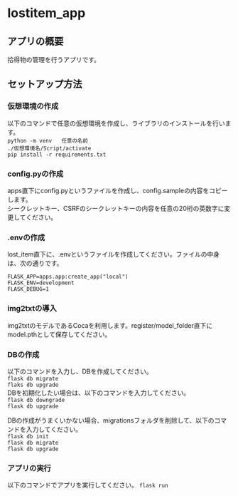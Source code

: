 # lostitem_app
## アプリの概要
拾得物の管理を行うアプリです。

## セットアップ方法
### 仮想環境の作成
以下のコマンドで任意の仮想環境を作成し、ライブラリのインストールを行います。  
`python -m venv   任意の名前`  
`./仮想環境名/Script/activate`  
`pip install -r requirements.txt`

### config.pyの作成
apps直下にconfig.pyというファイルを作成し、config.sampleの内容をコピーします。  
シークレットキー、CSRFのシークレットキーの内容を任意の20桁の英数字に変更してください。

### .envの作成
lost_item直下に、.envというファイルを作成してください。ファイルの中身は、次の通りです。  
```
FLASK_APP=apps.app:create_app("local")
FLASK_ENV=development
FLASK_DEBUG=1
```

### img2txtの導入
img2txtのモデルであるCocaを利用します。register/model_folder直下にmodel.pthとして保存してください。


### DBの作成
以下のコマンドを入力し、DBを作成してください。  
`flask db migrate`    
`flaks db upgrade`  
DBを初期化したい場合は、以下のコマンドを入力してください。  
`flask db downgrade`  
`flask db upgrade`  

DBの作成がうまくいかない場合、migrationsフォルダを削除して、以下のコマンドを入力してください。  
`flask db init`  
`flask db migrate`  
`flask db upgrade`  

### アプリの実行
以下のコマンドでアプリを実行してください。
`flask run`
